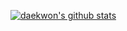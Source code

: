 [![daekwon's github stats](https://github-readme-stats.vercel.app/api?username=Daekwon0609&bg_color=30,e96443,904e95&title_color=fff&text_color=fff)](https://github.com/Daekwon0609/)
